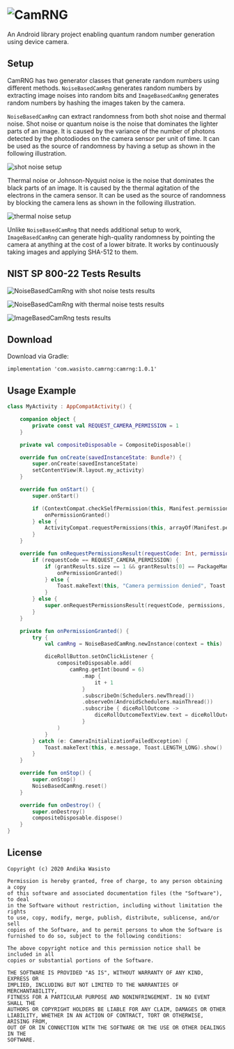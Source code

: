 ![CamRNG](https://i.imgur.com/3H8NW2B.png)
==========================================

An Android library project enabling quantum random number generation using device camera.

Setup
-----

CamRNG has two generator classes that generate random numbers using different methods.
`NoiseBasedCamRng` generates random numbers by extracting image noises into random bits and
`ImageBasedCamRng` generates random numbers by hashing the images taken by the camera.

`NoiseBasedCamRng` can extract randomness from both shot noise and thermal noise. Shot noise or
quantum noise is the noise that dominates the lighter parts of an image. It is caused by the
variance of the number of photons detected by the photodiodes on the camera sensor per unit of time.
It can be used as the source of randomness by having a setup as shown in the following illustration.

![shot noise setup](https://i.imgur.com/NvJQmqn.png)

Thermal noise or Johnson-Nyquist noise is the noise that dominates the black parts of an image. It
is caused by the thermal agitation of the electrons in the camera sensor. It can be used as the
source of randomness by blocking the camera lens as shown in the following illustration.

![thermal noise setup](https://i.imgur.com/eMGqiaD.png)

Unlike `NoiseBasedCamRng` that needs additional setup to work, `ImageBasedCamRng` can generate
high-quality randomness by pointing the camera at anything at the cost of a lower bitrate. It works
by continuously taking images and applying SHA-512 to them.

NIST SP 800-22 Tests Results
----------------------------

![NoiseBasedCamRng with shot noise tests results](https://i.imgur.com/Qx78Uud.png)

![NoiseBasedCamRng with thermal noise tests results](https://i.imgur.com/q2rCA9x.png)

![ImageBasedCamRng tests results](https://i.imgur.com/sfC8YJH.png)

Download
--------

Download via Gradle:

    implementation 'com.wasisto.camrng:camrng:1.0.1'

Usage Example
-------------

```kotlin
class MyActivity : AppCompatActivity() {

    companion object {
        private const val REQUEST_CAMERA_PERMISSION = 1
    }

    private val compositeDisposable = CompositeDisposable()

    override fun onCreate(savedInstanceState: Bundle?) {
        super.onCreate(savedInstanceState)
        setContentView(R.layout.my_activity)
    }

    override fun onStart() {
        super.onStart()

        if (ContextCompat.checkSelfPermission(this, Manifest.permission.CAMERA) == PackageManager.PERMISSION_GRANTED) {
            onPermissionGranted()
        } else {
            ActivityCompat.requestPermissions(this, arrayOf(Manifest.permission.CAMERA), REQUEST_CAMERA_PERMISSION)
        }
    }

    override fun onRequestPermissionsResult(requestCode: Int, permissions: Array<String>, grantResults: IntArray) {
        if (requestCode == REQUEST_CAMERA_PERMISSION) {
            if (grantResults.size == 1 && grantResults[0] == PackageManager.PERMISSION_GRANTED) {
                onPermissionGranted()
            } else {
                Toast.makeText(this, "Camera permission denied", Toast.LENGTH_LONG).show()
            }
        } else {
            super.onRequestPermissionsResult(requestCode, permissions, grantResults)
        }
    }

    private fun onPermissionGranted() {
        try {
            val camRng = NoiseBasedCamRng.newInstance(context = this)

            diceRollButton.setOnClickListener {
                compositeDisposable.add(
                    camRng.getInt(bound = 6)
                        .map {
                            it + 1
                        }
                        .subscribeOn(Schedulers.newThread())
                        .observeOn(AndroidSchedulers.mainThread())
                        .subscribe { diceRollOutcome ->
                            diceRollOutcomeTextView.text = diceRollOutcome.toString()
                        }
                )
            }
        } catch (e: CameraInitializationFailedException) {
            Toast.makeText(this, e.message, Toast.LENGTH_LONG).show()
        }
    }

    override fun onStop() {
        super.onStop()
        NoiseBasedCamRng.reset()
    }

    override fun onDestroy() {
        super.onDestroy()
        compositeDisposable.dispose()
    }
}
```

License
-------

    Copyright (c) 2020 Andika Wasisto

    Permission is hereby granted, free of charge, to any person obtaining a copy
    of this software and associated documentation files (the "Software"), to deal
    in the Software without restriction, including without limitation the rights
    to use, copy, modify, merge, publish, distribute, sublicense, and/or sell
    copies of the Software, and to permit persons to whom the Software is
    furnished to do so, subject to the following conditions:

    The above copyright notice and this permission notice shall be included in all
    copies or substantial portions of the Software.

    THE SOFTWARE IS PROVIDED "AS IS", WITHOUT WARRANTY OF ANY KIND, EXPRESS OR
    IMPLIED, INCLUDING BUT NOT LIMITED TO THE WARRANTIES OF MERCHANTABILITY,
    FITNESS FOR A PARTICULAR PURPOSE AND NONINFRINGEMENT. IN NO EVENT SHALL THE
    AUTHORS OR COPYRIGHT HOLDERS BE LIABLE FOR ANY CLAIM, DAMAGES OR OTHER
    LIABILITY, WHETHER IN AN ACTION OF CONTRACT, TORT OR OTHERWISE, ARISING FROM,
    OUT OF OR IN CONNECTION WITH THE SOFTWARE OR THE USE OR OTHER DEALINGS IN THE
    SOFTWARE.
